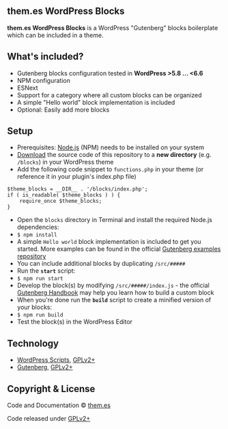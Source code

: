 ## them.es WordPress Blocks

**them.es WordPress Blocks** is a WordPress "Gutenberg" blocks boilerplate which can be included in a theme.

## What's included?

- Gutenberg blocks configuration tested in **WordPress >5.8 ... <6.6**
- NPM configuration
- ESNext
- Support for a category where all custom blocks can be organized
- A simple "Hello world" block implementation is included
- Optional: Easily add more blocks

## Setup

- Prerequisites: [Node.js](https://nodejs.org) (NPM) needs to be installed on your system
- [Download](https://github.com/them-es/wordpress-blocks-starter/archive/master.zip) the source code of this repository to a **new directory** (e.g. `/blocks`) in your WordPress theme
- Add the following code snippet to `functions.php` in your theme (or reference it in your plugin's index.php file)

```
$theme_blocks = __DIR__ . '/blocks/index.php';
if ( is_readable( $theme_blocks ) ) {
	require_once $theme_blocks;
}
```

- Open the `blocks` directory in Terminal and install the required Node.js dependencies:
- `$ npm install`
- A simple `Hello world` block implementation is included to get you started. More examples can be found in the official [Gutenberg examples repository](https://github.com/WordPress/gutenberg-examples)
- You can include additional blocks by duplicating `/src/#####`
- Run the **`start`** script:
- `$ npm run start`
- Develop the block(s) by modifying `/src/#####/index.js` - the official [Gutenberg Handbook](https://wordpress.org/gutenberg/handbook/designers-developers/developers/tutorials/block-tutorial/writing-your-first-block-type) may help you learn how to build a custom block
- When you're done run the **`build`** script to create a minified version of your blocks:
- `$ npm run build`
- Test the block(s) in the WordPress Editor

## Technology

- [WordPress Scripts](https://github.com/WordPress/gutenberg/tree/master/packages/scripts), [GPLv2+](https://github.com/WordPress/gutenberg/blob/master/packages/scripts/package.json)
- [Gutenberg](https://wordpress.org/gutenberg/handbook/designers-developers/developers), [GPLv2+](https://github.com/WordPress/gutenberg/blob/master/LICENSE.md)

## Copyright & License

Code and Documentation &copy; [them.es](https://them.es)

Code released under [GPLv2+](https://www.gnu.org/licenses/gpl-2.0.html)

